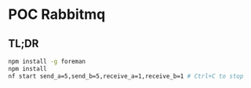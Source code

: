 # POC Rabbitmq

## TL;DR

```bash
npm install -g foreman
npm install
nf start send_a=5,send_b=5,receive_a=1,receive_b=1 # Ctrl+C to stop
```
